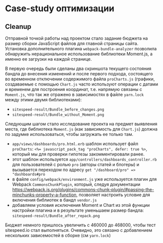 # Case-study оптимизации

## Cleanup

Отправной точкой работы над проектом стало задание бюджета на размер сборки JavaScript файлов для главной страницы сайта.
Установка дополнительного плагина `webpack-bundle-analyzer` позволила обнаружить нерациональное использование библиотеки Moment.js, а именно ее загрузки на каждой странице.

В первую очередь были сделаны два скриншота текущего состояния бандла до внесения изменений и после первого подхода, состоящего во временном отключении содержимого файла `proCharts.js` (графики, создаваемые с помощью `Chart.js` часто используют операции с датами и временем для построения координат, т.е. напрямую связаны с `Moment.js`, что так же отражено в зависимостях в файле `yarn.lock` между этими двумя библиотеками):

- `sitespeed-result/Bundle_before_changes.png`
- `sitespeed-result/Bundle_without_Moment.png`

Следующим шагом стало исследование проекта на предмет выявления места, где библиотека `Moment.js` (как зависимость для `Chart.js`) должна по задумке использоваться, чтобы загружать ее только там.

- `app/views/dashboards/pro.html.erb` шаблон использует файл `proCharts`: `<%= javascript_pack_tag "proCharts", defer: true %>`, который мы для проверки гипотезы закомментировали ранее.
- этот шаблон используется `app/controllers/dashboards_controller.rb` для пользователей с ролью `pro` (авторы статей и блогеры) и вызывается переходом по адресу `get "/dashboard/pro" => "dashboards#pro`
- в файле `config/webpack/environment.js` уже используется плагин для Webpack `CommonsChunkPlugin`, который, следуя документации https://webpack.js.org/plugins/commons-chunk-plugin/#passing-the-minchunks-property-a-function, позволяет настроить условие для включения библиотек в бандл `vendor.js`
- добавляем условия исключения Moment и Chart из этой функции настройки плагина и в результате уменьшаем размер бандла: `sitespeed-result/Bundle_after_repack.png`

Бюджет немного пришлось увеличить с 460000 до 468000, чтобы тест sitespeed.io стал выполняться. Очевидно, это связано с добавлением нескольких зависемостей в сборке (см `yarn.lock`)
